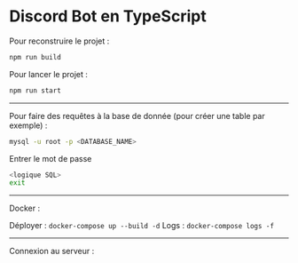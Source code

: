 # Discord Bot en TypeScript

Pour reconstruire le projet :
```bash
npm run build
```

Pour lancer le projet :

```bash
npm run start
```

-----------------------

Pour faire des requêtes à la base de donnée (pour créer une table par exemple) :
```bash
mysql -u root -p <DATABASE_NAME> 
```
Entrer le mot de passe
```bash
<logique SQL>
exit
```

-----------------------

Docker :

Déployer : `docker-compose up --build -d`
Logs : `docker-compose logs -f`

-----------------------

Connexion au serveur :
